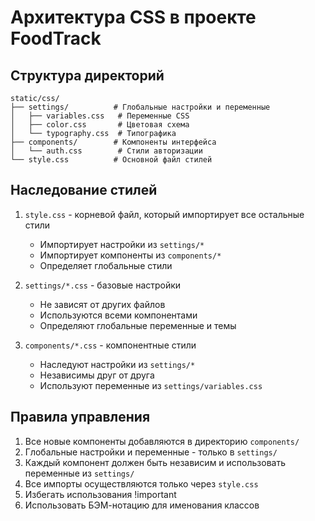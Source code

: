 # Архитектура CSS в проекте FoodTrack

## Структура директорий

```
static/css/
├── settings/          # Глобальные настройки и переменные
│   ├── variables.css   # Переменные CSS
│   ├── color.css       # Цветовая схема
│   └── typography.css  # Типографика
├── components/        # Компоненты интерфейса
│   └── auth.css        # Стили авторизации
└── style.css          # Основной файл стилей
```

## Наследование стилей

1. `style.css` - корневой файл, который импортирует все остальные стили
   - Импортирует настройки из `settings/*`
   - Импортирует компоненты из `components/*`
   - Определяет глобальные стили

2. `settings/*.css` - базовые настройки
   - Не зависят от других файлов
   - Используются всеми компонентами
   - Определяют глобальные переменные и темы

3. `components/*.css` - компонентные стили
   - Наследуют настройки из `settings/*`
   - Независимы друг от друга
   - Используют переменные из `settings/variables.css`

## Правила управления

1. Все новые компоненты добавляются в директорию `components/`
2. Глобальные настройки и переменные - только в `settings/`
3. Каждый компонент должен быть независим и использовать переменные из `settings/`
4. Все импорты осуществляются только через `style.css`
5. Избегать использования !important
6. Использовать БЭМ-нотацию для именования классов